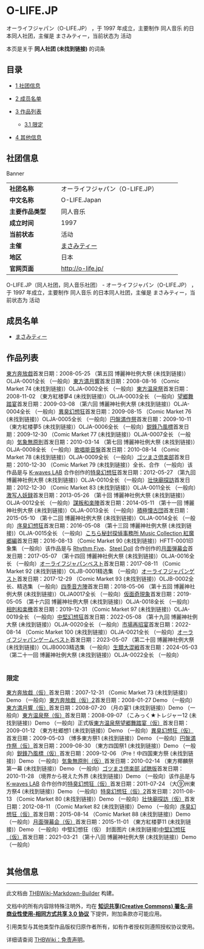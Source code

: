 # O-LIFE.JP

<!-- source html: G:\repos\THBWiki-Markdown-Builder\THBWikiMarkdown\Temp\main\7\7d\ns0%3AO-LIFE%2EJP.html -->

オーライフジャパン（O-LIFE.JP） ，于 1997 年成立，主要制作 同人音乐 的日本同人社团，主催是 まさみティー，当前状态为 活动

本页是关于 **同人社团 (未找到链接)** 的词条
## 目录

- [1 社团信息](#社团信息)
- [2 成员名单](#成员名单)
- [3 作品列表](#作品列表)

  - [3.1 限定](#限定)



- [4 其他信息](#其他信息)




## 社团信息
[](./文件-O-LIFE.JP_banner.gif.md)  [](./文件-O-LIFE.JP_banner.gif.md)Banner

<table><tbody><tr><td style="width:120px"><b>社团名称</b></td><td style="min-width:300px"> オーライフジャパン（O-LIFE.JP） </td></tr><tr><td><b>中文名称</b></td><td>O-LIFE.Japan</td></tr><tr><td><b>主要作品类型</b></td><td>同人音乐</td></tr><tr><td><b>成立时间</b></td><td>1997</td></tr><tr><td><b>当前状态</b></td><td>活动</td></tr><tr><td><b>主催</b></td><td> <a href="./まさみティー.md" title="まさみティー">まさみティー</a> </td></tr><tr><td><b>地区</b></td><td>日本</td></tr><tr><td><b>官网页面</b></td><td><a rel="nofollow" class="external free" href="http://o-life.jp/">http://o-life.jp/</a> </td></tr></tbody></table>

O-LIFE.JP（同人社团，同人音乐社团） - オーライフジャパン（O-LIFE.JP） ，于 1997 年成立，主要制作 同人音乐 的日本同人社团，主催是 まさみティー，当前状态为 活动
## 成员名单
- [まさみティー](./まさみティー.md)

## 作品列表
[](./東方奔放戯.md)[東方奔放戯](./東方奔放戯.md)首发日期：2008-05-25 （第五回 博麗神社例大祭 (未找到链接)）OLJA-0001全长 （一般向）[](./東方満月響.md)[東方満月響](./東方満月響.md)首发日期：2008-08-16 （Comic Market 74 (未找到链接)）OLJA-0002全长 （一般向）[](./東方温泉祭.md)[東方温泉祭](./東方温泉祭.md)首发日期：2008-11-02 （東方紅楼夢4 (未找到链接)）OLJA-0003全长 （一般向）[](./望郷舞踏宴.md)[望郷舞踏宴](./望郷舞踏宴.md)首发日期：2009-03-08 （第六回 博麗神社例大祭 (未找到链接)）OLJA-0004全长 （一般向）[](./異臭幻想狂.md)[異臭幻想狂](./異臭幻想狂.md)首发日期：2009-08-15 （Comic Market 76 (未找到链接)）OLJA-0005全长 （一般向）[](./円盤満作祭.md)[円盤満作祭](./円盤満作祭.md)首发日期：2009-10-11 （東方紅楼夢5 (未找到链接)）OLJA-0006全长 （一般向）[](./鋭鋒乃風標.md)[鋭鋒乃風標](./鋭鋒乃風標.md)首发日期：2009-12-30 （Comic Market 77 (未找到链接)）OLJA-0007全长 （一般向）[](./気象無原則.md)[気象無原則](./気象無原則.md)首发日期：2010-03-14 （第七回 博麗神社例大祭 (未找到链接)）OLJA-0008全长 （一般向）[](./歌唱能音盤.md)[歌唱能音盤](./歌唱能音盤.md)首发日期：2010-08-14 （Comic Market 78 (未找到链接)）OLJA-0009全长 （一般向）[](./ゴツまさ倶楽部.md)[ゴツまさ倶楽部](./ゴツまさ倶楽部.md)首发日期：2010-12-30 （Comic Market 79 (未找到链接)）全长、​合作 （一般向）该作品是与 [K-waves LAB](./K-waves_LAB.md) 合作创作的[](./特臭幻想狂.md)[特臭幻想狂](./特臭幻想狂.md)首发日期：2012-05-27 （第九回 博麗神社例大祭 (未找到链接)）OLJA-0010全长 （一般向）[](./壮快廟探訪.md)[壮快廟探訪](./壮快廟探訪.md)首发日期：2012-12-30 （Comic Market 83 (未找到链接)）OLJA-0011全长 （一般向）[](./激写人妖録.md)[激写人妖録](./激写人妖録.md)首发日期：2013-05-26 （第十回 博麗神社例大祭 (未找到链接)）OLJA-0012全长 （一般向）[](./謀叛和楽陣.md)[謀叛和楽陣](./謀叛和楽陣.md)首发日期：2014-05-11 （第十一回 博麗神社例大祭 (未找到链接)）OLJA-0013全长 （一般向）[](./積極懐古団.md)[積極懐古団](./積極懐古団.md)首发日期：2015-05-10 （第十二回 博麗神社例大祭 (未找到链接)）OLJA-0014全长 （一般向）[](./序臭幻想狂.md)[序臭幻想狂](./序臭幻想狂.md)首发日期：2016-05-08 （第十三回 博麗神社例大祭 (未找到链接)）OLJA-0015全长 （一般向）[](./こちら秘封探偵事務所_Music_Collection_紅魔郷編.md)[こちら秘封探偵事務所 Music Collection 紅魔郷編](./こちら秘封探偵事務所_Music_Collection_紅魔郷編.md)首发日期：2016-08-13 （Comic Market 90 (未找到链接)）HFTT-0001印象集 （一般向）该作品是与 [Rhythm Five](./Rhythm_Five.md)、​[Steel Doll](./Steel_Doll.md) 合作创作的[](./月面弾幕会.md)[月面弾幕会](./月面弾幕会.md)首发日期：2017-05-07 （第十四回 博麗神社例大祭 (未找到链接)）OLJA-0016全长 （一般向）[](./オーライフジャパンベスト.md)[オーライフジャパンベスト](./オーライフジャパンベスト.md)首发日期：2017-08-11 （Comic Market 92 (未找到链接)）OLJB-0001精选集 （一般向）[](./オーライフジャパンゲスト.md)[オーライフジャパンゲスト](./オーライフジャパンゲスト.md)首发日期：2017-12-29 （Comic Market 93 (未找到链接)）OLJB-0002全长、​精选集 （一般向）[](./四季音方陣.md)[四季音方陣](./四季音方陣.md)首发日期：2018-05-06 （第十五回 博麗神社例大祭 (未找到链接)）OLJA0017全长 （一般向）[](./仮面奇現象.md)[仮面奇現象](./仮面奇現象.md)首发日期：2019-05-05 （第十六回 博麗神社例大祭 (未找到链接)）OLJA-0018全长 （一般向）[](./相剋和楽檄.md)[相剋和楽檄](./相剋和楽檄.md)首发日期：2019-12-31 （Comic Market 97 (未找到链接)）OLJA-0019全长 （一般向）[](./中堅幻想狂.md)[中堅幻想狂](./中堅幻想狂.md)首发日期：2022-05-08 （第十九回 博麗神社例大祭 (未找到链接)）OLJA-0020全长 （一般向）[](./市場再招宴.md)[市場再招宴](./市場再招宴.md)首发日期：2022-08-14 （Comic Market 100 (未找到链接)）OLJA-0021全长 （一般向）[](./オーライフジャパンゲームベスト.md)[オーライフジャパンゲームベスト](./オーライフジャパンゲームベスト.md)首发日期：2023-05-07 （第二十回 博麗神社例大祭 (未找到链接)）OLJB0003精选集 （一般向）[](./生類大混戦.md)[生類大混戦](./生類大混戦.md)首发日期：2024-05-03 （第二十一回 博麗神社例大祭 (未找到链接)）OLJA-0022全长 （一般向）
<table><style data-mw-deduplicate="TemplateStyles:r686458">.mw-parser-output .simple_work{display:grid;min-height:calc(120px + 0.5rem);grid-template-columns:calc(120px + 0.5rem)1fr;grid-template-rows:auto 1fr;grid-template-areas:"cover title""cover props";overflow:hidden}.mw-parser-output .simple_work-cover{grid-area:cover;align-self:center;justify-self:center;overflow:hidden;max-width:100%;max-height:100%;padding:0.25rem;word-break:break-all}.mw-parser-output .simple_work-cover a.new{display:block;text-align:center;padding:0.25rem}.mw-parser-output .simple_work-title{grid-area:title;margin-top:0.25rem;padding-left:0.25rem;font-weight:bold}.mw-parser-output .simple_work-props{grid-area:props;padding-left:0.25rem}.mw-parser-output .simple_work-prop{margin:0.125rem 0}</style>

<link rel="mw-deduplicated-inline-style" href="mw-data:TemplateStyles:r686458">

<link rel="mw-deduplicated-inline-style" href="mw-data:TemplateStyles:r686458">

<link rel="mw-deduplicated-inline-style" href="mw-data:TemplateStyles:r686458">

<link rel="mw-deduplicated-inline-style" href="mw-data:TemplateStyles:r686458">

<link rel="mw-deduplicated-inline-style" href="mw-data:TemplateStyles:r686458">

<link rel="mw-deduplicated-inline-style" href="mw-data:TemplateStyles:r686458">

<link rel="mw-deduplicated-inline-style" href="mw-data:TemplateStyles:r686458">

<link rel="mw-deduplicated-inline-style" href="mw-data:TemplateStyles:r686458">

<link rel="mw-deduplicated-inline-style" href="mw-data:TemplateStyles:r686458">

<link rel="mw-deduplicated-inline-style" href="mw-data:TemplateStyles:r686458">

<link rel="mw-deduplicated-inline-style" href="mw-data:TemplateStyles:r686458">

<link rel="mw-deduplicated-inline-style" href="mw-data:TemplateStyles:r686458">

<link rel="mw-deduplicated-inline-style" href="mw-data:TemplateStyles:r686458">

<link rel="mw-deduplicated-inline-style" href="mw-data:TemplateStyles:r686458">

<link rel="mw-deduplicated-inline-style" href="mw-data:TemplateStyles:r686458">

<link rel="mw-deduplicated-inline-style" href="mw-data:TemplateStyles:r686458">

<link rel="mw-deduplicated-inline-style" href="mw-data:TemplateStyles:r686458">

<link rel="mw-deduplicated-inline-style" href="mw-data:TemplateStyles:r686458">

<link rel="mw-deduplicated-inline-style" href="mw-data:TemplateStyles:r686458">

<link rel="mw-deduplicated-inline-style" href="mw-data:TemplateStyles:r686458">

<link rel="mw-deduplicated-inline-style" href="mw-data:TemplateStyles:r686458">

<link rel="mw-deduplicated-inline-style" href="mw-data:TemplateStyles:r686458">

<link rel="mw-deduplicated-inline-style" href="mw-data:TemplateStyles:r686458">

<link rel="mw-deduplicated-inline-style" href="mw-data:TemplateStyles:r686458">

<link rel="mw-deduplicated-inline-style" href="mw-data:TemplateStyles:r686458">

<link rel="mw-deduplicated-inline-style" href="mw-data:TemplateStyles:r686458">
</table>


### 限定
[](./東方奔放戯（仮）.md)[東方奔放戯（仮）](./東方奔放戯（仮）.md)首发日期：2007-12-31 （Comic Market 73 (未找到链接)）Demo （一般向）[](./東方奔放戯（仮）2.md)[東方奔放戯（仮）2](./東方奔放戯（仮）2.md)首发日期：2008-01-27 Demo （一般向）[](./東方満月響（仮）.md)[東方満月響（仮）](./東方満月響（仮）.md)首发日期：2008-07-20 （月の宴1 (未找到链接)）Demo （一般向）[](./東方温泉祭（仮）.md)[東方温泉祭（仮）](./東方温泉祭（仮）.md)首发日期：2008-09-07 （こみっく★トレジャー12 (未找到链接)）Demo （一般向）正式版[東方温泉祭](./東方温泉祭.md)[](./望郷舞踏宴（仮）.md)[望郷舞踏宴（仮）](./望郷舞踏宴（仮）.md)首发日期：2009-01-12 （東方杜郷想1 (未找到链接)）Demo （一般向）[](./異臭幻想狂（仮）.md)[異臭幻想狂（仮）](./異臭幻想狂（仮）.md)首发日期：2009-05-03 （博多東方祭1 (未找到链接)）Demo （一般向）[](./円盤満作祭（仮）.md)[円盤満作祭（仮）](./円盤満作祭（仮）.md)首发日期：2009-08-30 （東方四国祭1 (未找到链接)）Demo （一般向）[](./鋭鋒乃風標（仮）.md)[鋭鋒乃風標（仮）](./鋭鋒乃風標（仮）.md)首发日期：2009-12-06 （Pre！中四国東方祭 (未找到链接)）Demo （一般向）[](./気象無原則（仮）.md)[気象無原則（仮）](./気象無原則（仮）.md)首发日期：2010-02-14 （東方椰麟祭 第一幕 (未找到链接)）Demo （一般向）[](./ゴツまさ倶楽部_試聴版.md)[ゴツまさ倶楽部 試聴版](./ゴツまさ倶楽部_試聴版.md)首发日期：2010-11-28 （境界から視えた外界 (未找到链接)）Demo （一般向）该作品是与 [K-waves LAB](./K-waves_LAB.md) 合作创作的[](./特臭幻想狂（仮）.md)[特臭幻想狂（仮）](./特臭幻想狂（仮）.md)首发日期：2011-07-24 （大⑨州東方祭4 (未找到链接)）Demo （一般向）[](./特臭幻想狂（仮）2.md)[特臭幻想狂（仮）2](./特臭幻想狂（仮）2.md)首发日期：2011-08-13 （Comic Market 80 (未找到链接)）Demo （一般向）[](./壮快廟探訪（仮）.md)[壮快廟探訪（仮）](./壮快廟探訪（仮）.md)首发日期：2012-08-11 （Comic Market 82 (未找到链接)）Demo （一般向）[](./序臭幻想狂（仮）.md)[序臭幻想狂（仮）](./序臭幻想狂（仮）.md)首发日期：2015-08-14 （Comic Market 88 (未找到链接)）Demo （一般向）[](./月面弾幕会（仮）.md)[月面弾幕会（仮）](./月面弾幕会（仮）.md)首发日期：2015-11-01 （東方紅楼夢11 (未找到链接)）Demo （一般向）中堅幻想狂（仮） 封面图片 (未找到链接)[中堅幻想狂（仮）](./中堅幻想狂（仮）.md)首发日期：2021-03-21 （第十八回 博麗神社例大祭 (未找到链接)）Demo （一般向）
<table><link rel="mw-deduplicated-inline-style" href="mw-data:TemplateStyles:r686458">

<link rel="mw-deduplicated-inline-style" href="mw-data:TemplateStyles:r686458">

<link rel="mw-deduplicated-inline-style" href="mw-data:TemplateStyles:r686458">

<link rel="mw-deduplicated-inline-style" href="mw-data:TemplateStyles:r686458">

<link rel="mw-deduplicated-inline-style" href="mw-data:TemplateStyles:r686458">

<link rel="mw-deduplicated-inline-style" href="mw-data:TemplateStyles:r686458">

<link rel="mw-deduplicated-inline-style" href="mw-data:TemplateStyles:r686458">

<link rel="mw-deduplicated-inline-style" href="mw-data:TemplateStyles:r686458">

<link rel="mw-deduplicated-inline-style" href="mw-data:TemplateStyles:r686458">

<link rel="mw-deduplicated-inline-style" href="mw-data:TemplateStyles:r686458">

<link rel="mw-deduplicated-inline-style" href="mw-data:TemplateStyles:r686458">

<link rel="mw-deduplicated-inline-style" href="mw-data:TemplateStyles:r686458">

<link rel="mw-deduplicated-inline-style" href="mw-data:TemplateStyles:r686458">

<link rel="mw-deduplicated-inline-style" href="mw-data:TemplateStyles:r686458">

<link rel="mw-deduplicated-inline-style" href="mw-data:TemplateStyles:r686458">

<link rel="mw-deduplicated-inline-style" href="mw-data:TemplateStyles:r686458">
</table>


## 其他信息
  
  






---

此文档由 [THBWiki-Markdown-Builder](https://github.com/Delsin-Yu/THBWiki-Markdown-Builder) 构建。

文档中的所有内容除特殊注明外，均在 [**知识共享(Creative Commons) 署名-非商业性使用-相同方式共享 3.0 协议**](https://creativecommons.org/licenses/by-sa/3.0/deed.zh-hans) 下提供，附加条款亦可能应用。

引用类型与其他类型作品版权归原作者所有，如有作者授权则遵照授权协议使用。

详细请查阅 [THBWiki：免责声明](https://thbwiki.cc/THBWiki:%E5%85%8D%E8%B4%A3%E5%A3%B0%E6%98%8E)。

